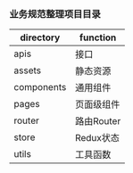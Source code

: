 ### 业务规范整理项目目录
| directory  | function   |
| ---------- | ---------- |
| apis       | 接口       |
| assets     | 静态资源   |
| components | 通用组件   |
| pages      | 页面级组件 |
| router     | 路由Router |
| store      | Redux状态  |
| utils      | 工具函数   |
